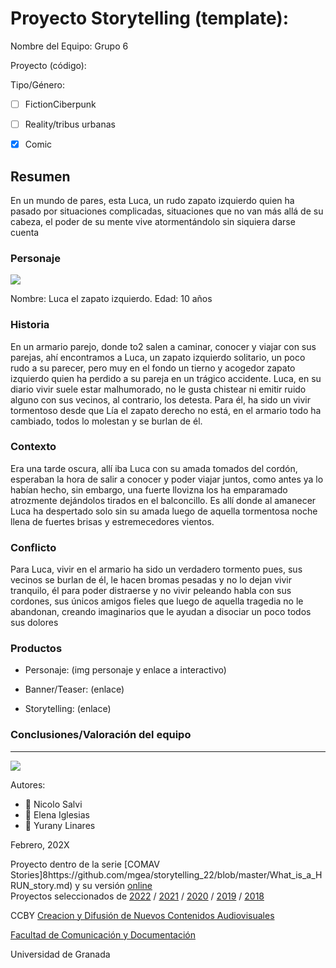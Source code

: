 

# Proyecto Storytelling (template): 

Nombre del Equipo: Grupo 6

Proyecto (código): 

Tipo/Género:  
- [ ] FictionCiberpunk  
- [ ] Reality/tribus urbanas  
- [x] Comic


## Resumen
En un mundo de pares, esta Luca, un rudo zapato izquierdo quien ha pasado por situaciones complicadas, situaciones que no van más allá de su cabeza, el poder de su mente vive atormentándolo sin siquiera darse cuenta

### Personaje

![](https://github.com/mgea/storytelling/blob/master/img-nobody.png)

Nombre: Luca el zapato izquierdo.
Edad: 10 años



### Historia
En un armario parejo, donde to2 salen a caminar, conocer y viajar con sus parejas, ahí encontramos a Luca, un zapato izquierdo solitario, un poco rudo a su parecer, pero muy en el fondo un tierno y acogedor zapato izquierdo quien ha perdido a su pareja en un trágico accidente. Luca, en su diario vivir suele estar malhumorado, no le gusta chistear ni emitir ruido alguno con sus vecinos, al contrario, los detesta. Para él, ha sido un vivir tormentoso desde que Lía el zapato derecho no está, en el armario todo ha cambiado, todos lo molestan y se burlan de él.

### Contexto
Era una tarde oscura, allí iba Luca con su amada tomados del cordón, esperaban la hora de salir a conocer y poder viajar juntos, como antes ya lo habían hecho, sin embargo, una fuerte llovizna los ha emparamado atrozmente dejándolos tirados en el balconcillo. Es allí donde al amanecer Luca ha despertado solo sin su amada luego de aquella tormentosa noche llena de fuertes brisas y estremecedores vientos.

### Conflicto 
Para Luca, vivir en el armario ha sido un verdadero tormento pues, sus vecinos se burlan de él, le hacen bromas pesadas y no lo dejan vivir tranquilo, él para poder distraerse y no vivir peleando habla con sus cordones, sus únicos amigos fieles que luego de aquella tragedia no le abandonan, creando imaginarios que le ayudan a disociar un poco todos sus dolores

### Productos

- Personaje: (img personaje y enlace a interactivo) 


- Banner/Teaser:  (enlace) 


- Storytelling: (enlace) 




### Conclusiones/Valoración del equipo

------
![](https://upload.wikimedia.org/wikipedia/commons/thumb/6/62/CC-BY-SA-Andere_Wikis_%28v%29.svg/200px-CC-BY-SA-Andere_Wikis_%28v%29.svg.png)


Autores:  
<!---
Incluir lista de personas del grupo 
Se puede añadir enlace a página personal de github o lo que se quiera...(optativo)
-->

- :man: Nicolo Salvi
- :woman: Elena Iglesias
- :woman: Yurany Linares

<!---
Lista completa de emojis de markDown - https://gist.github.com/rxaviers/7360908) 
-->



Febrero, 202X

Proyecto dentro de la serie [COMAV Stories]8https://github.com/mgea/storytelling_22/blob/master/What_is_a_HRUN_story.md) y su versión [online](https://utopolis.ugr.es/media/HRUN/)  
Proyectos seleccionados de [2022](https://github.com/mgea/storytelling/blob/master/2022/readme.md) / [2021](https://github.com/mgea/storytelling/blob/master/2021/readme.md) / [2020](https://github.com/mgea/storytelling/blob/master/2020/readme.md)  / 
[2019](https://github.com/mgea/storytelling/blob/master/2019/readme.md) / [2018](https://github.com/mgea/storytelling/blob/master/2018/readme.md) 

CCBY [Creacion y Difusión de Nuevos Contenidos Audiovisuales](http://utopolis.ugr.es/medialab)

[Facultad de Comunicación y Documentación](http://fcd.ugr.es)

Universidad de Granada
